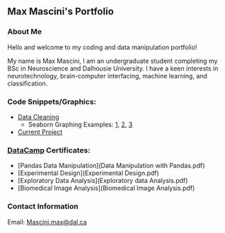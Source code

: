## Max Mascini's Portfolio
### About Me
Hello and welcome to my coding and data manipulation portfolio!

My name is Max Mascini, I am an undergraduate student completing my BSc in Neuroscience and Dalhousie University.
I have a keen interests in neurotechnology, brain-computer interfacing, machine learning, and classification.

### Code Snippets/Graphics:
- [Data Cleaning](Data_cleaning.md)
  - Seaborn Graphing Examples: [1](Bias_RTs.png), [2](Error-rates.png), [3](RT-distribution.png)
- [Current Project](https://github.com/Skr0ut/3131-3505-Data)

### [DataCamp](https://datacamp.com) Certificates:
- [Pandas Data Manipulation](Data Manipulation with Pandas.pdf)
- [Experimental Design](Experimental Design.pdf)
- [Exploratory Data Analysis](Exploratory data Analysis.pdf)
- [Biomedical Image Analysis](Biomedical Image Analysis.pdf)
### Contact Information
Email: [Mascini.max@dal.ca](mailto:mascini.max@dal.ca)
